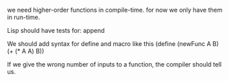 
we need higher-order functions in compile-time. for now we only have them in run-time.

Lisp should have tests for:
append

We should add syntax for define and macro like this
(define (newFunc A B) (+ (* A A) B))

If we give the wrong number of inputs to a function, the compiler should tell us.
